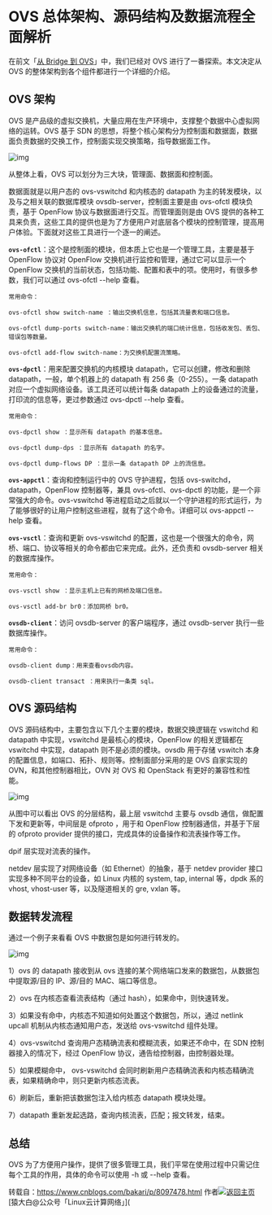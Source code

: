 # OVS 总体架构、源码结构及数据流程全面解析

在前文「[从 Bridge 到 OVS](http://www.cnblogs.com/bakari/p/8097439.html)」中，我们已经对 OVS 进行了一番探索。本文决定从 OVS 的整体架构到各个组件都进行一个详细的介绍。

## OVS 架构

OVS 是产品级的虚拟交换机，大量应用在生产环境中，支撑整个数据中心虚拟网络的运转。OVS 基于 SDN 的思想，将整个核心架构分为控制面和数据面，数据面负责数据的交换工作，控制面实现交换策略，指导数据面工作。

![img](https://images2017.cnblogs.com/blog/431521/201712/431521-20171224102317818-1090106576.png)

从整体上看，OVS 可以划分为三大块，管理面、数据面和控制面。

数据面就是以用户态的 ovs-vswitchd 和内核态的 datapath 为主的转发模块，以及与之相关联的数据库模块 ovsdb-server，控制面主要是由 ovs-ofctl 模块负责，基于 OpenFlow 协议与数据面进行交互。而管理面则是由 OVS 提供的各种工具来负责，这些工具的提供也是为了方便用户对底层各个模块的控制管理，提高用户体验。下面就对这些工具进行一个逐一的阐述。

**`ovs-ofctl`**：这个是控制面的模块，但本质上它也是一个管理工具，主要是基于 OpenFlow 协议对 OpenFlow 交换机进行监控和管理，通过它可以显示一个 OpenFlow 交换机的当前状态，包括功能、配置和表中的项。使用时，有很多参数，我们可以通过 ovs-ofctl --help 查看。

```
常用命令：

ovs-ofctl show switch-name ：输出交换机信息，包括其流量表和端口信息。

ovs-ofctl dump-ports switch-name：输出交换机的端口统计信息，包括收发包、丢包、错误包等数量。

ovs-ofctl add-flow switch-name：为交换机配置流策略。
```

**`ovs-dpctl`**：用来配置交换机的内核模块 datapath，它可以创建，修改和删除 datapath，一般，单个机器上的 datapath 有 256 条（0-255）。一条 datapath 对应一个虚拟网络设备。该工具还可以统计每条 datapath 上的设备通过的流量，打印流的信息等，更过参数通过 ovs-dpctl --help 查看。

```
常用命令：

ovs-dpctl show ：显示所有 datapath 的基本信息。

ovs-dpctl dump-dps ：显示所有 datapath 的名字。

ovs-dpctl dump-flows DP ：显示一条 datapath DP 上的流信息。
```

**`ovs-appctl`**：查询和控制运行中的 OVS 守护进程，包括 ovs-switchd，datapath，OpenFlow 控制器等，兼具 ovs-ofctl、ovs-dpctl 的功能，是一个非常强大的命令。ovs-vswitchd 等进程启动之后就以一个守护进程的形式运行，为了能够很好的让用户控制这些进程，就有了这个命令。详细可以 ovs-appctl --help 查看。

**`ovs-vsctl`**：查询和更新 ovs-vswitchd 的配置，这也是一个很强大的命令，网桥、端口、协议等相关的命令都由它来完成。此外，还负责和 ovsdb-server 相关的数据库操作。

```
常用命令：

ovs-vsctl show ：显示主机上已有的网桥及端口信息。

ovs-vsctl add-br br0：添加网桥 br0。
```

**`ovsdb-client`**：访问 ovsdb-server 的客户端程序，通过 ovsdb-server 执行一些数据库操作。

```
常用命令：

ovsdb-client dump：用来查看ovsdb内容。

ovsdb-client transact ：用来执行一条类 sql。
```

## OVS 源码结构

OVS 源码结构中，主要包含以下几个主要的模块，数据交换逻辑在 vswitchd 和 datapath 中实现，vswitchd 是最核心的模块，OpenFlow 的相关逻辑都在 vswitchd 中实现，datapath 则不是必须的模块。ovsdb 用于存储 vswitch 本身的配置信息，如端口、拓扑、规则等。控制面部分采用的是 OVS 自家实现的 OVN，和其他控制器相比，OVN 对 OVS 和 OpenStack 有更好的兼容性和性能。

![img](https://images2017.cnblogs.com/blog/431521/201712/431521-20171224102359443-1589744207.png)

从图中可以看出 OVS 的分层结构，最上层 vswitchd 主要与 ovsdb 通信，做配置下发和更新等，中间层是 ofproto ，用于和 OpenFlow 控制器通信，并基于下层的 ofproto provider 提供的接口，完成具体的设备操作和流表操作等工作。

dpif 层实现对流表的操作。

netdev 层实现了对网络设备（如 Ethernet）的抽象，基于 netdev provider 接口实现多种不同平台的设备，如 Linux 内核的 system, tap, internal 等，dpdk 系的 vhost, vhost-user 等，以及隧道相关的 gre, vxlan 等。

## 数据转发流程

通过一个例子来看看 OVS 中数据包是如何进行转发的。

![img](https://images2017.cnblogs.com/blog/431521/201712/431521-20171224102412506-951322711.png)

1）ovs 的 datapath 接收到从 ovs 连接的某个网络端口发来的数据包，从数据包中提取源/目的 IP、源/目的 MAC、端口等信息。

2）ovs 在内核态查看流表结构（通过 hash），如果命中，则快速转发。

3）如果没有命中，内核态不知道如何处置这个数据包，所以，通过 netlink upcall 机制从内核态通知用户态，发送给 ovs-vswitchd 组件处理。

4）ovs-vswitchd 查询用户态精确流表和模糊流表，如果还不命中，在 SDN 控制器接入的情况下，经过 OpenFlow 协议，通告给控制器，由控制器处理。

5）如果模糊命中， ovs-vswitchd 会同时刷新用户态精确流表和内核态精确流表，如果精确命中，则只更新内核态流表。

6）刷新后，重新把该数据包注入给内核态 datapath 模块处理。

7）datapath 重新发起选路，查询内核流表，匹配；报文转发，结束。

## 总结

OVS 为了方便用户操作，提供了很多管理工具，我们平常在使用过程中只需记住每个工具的作用，具体的命令可以使用 -h 或 --help 查看。





转载自：https://www.cnblogs.com/bakari/p/8097478.html   作者[![返回主页](https://www.cnblogs.com/skins/custom/images/logo.gif)](https://www.cnblogs.com/bakari/)[猿大白@公众号「Linux云计算网络」](